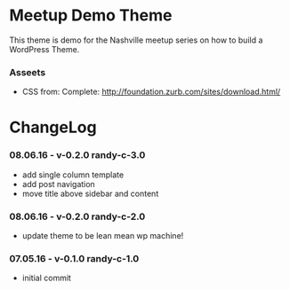 Meetup Demo Theme
====================

This theme is demo for the Nashville meetup series on how to build a WordPress Theme.

### Asseets
- CSS from: Complete: http://foundation.zurb.com/sites/download.html/

ChangeLog
====================

### 08.06.16 - v-0.2.0 randy-c-3.0
- add single column template
- add post navigation
- move title above sidebar and content

### 08.06.16 - v-0.2.0 randy-c-2.0
- update theme to be lean mean wp machine!

### 07.05.16 - v-0.1.0 randy-c-1.0
- initial commit
